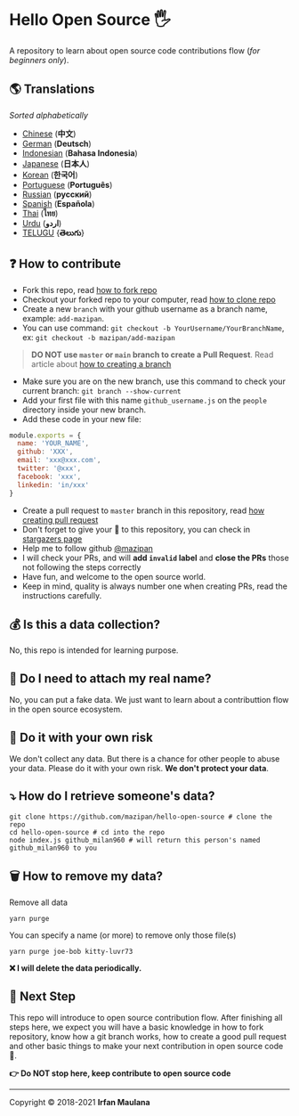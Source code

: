 ﻿# Hello Open Source 🖐️

A repository to learn about open source code contributions flow (_for beginners only_).

## 🌎 Translations

_Sorted alphabetically_

- [Chinese](./translations/README-CHI.md) (**中文**)
- [German](./translations/README-DE.md) (**Deutsch**)
- [Indonesian](./translations/README-ID.md) (**Bahasa Indonesia**)
- [Japanese](./translations/README-JP.md) (**日本人**)
- [Korean](./translations/README-KR.md) (**한국어**)
- [Portuguese](./translations/README-PT-BR.md) (**Português**)
- [Russian](./translations/README-RU.md) (**русский**)
- [Spanish](./translations/README-ES.md) (**Española**)
- [Thai](./translations/README-TH.md) (**ไทย**)
- [Urdu](./translations/README-UR.md) (**اردو**)
- [TELUGU](./translations/README-TE.md) {**తెలుగు**}

## ❓ How to contribute

- Fork this repo, read [how to fork repo](https://help.github.com/articles/fork-a-repo/)
- Checkout your forked repo to your computer, read [how to clone repo](https://docs.github.com/en/github/creating-cloning-and-archiving-repositories/cloning-a-repository)
- Create a new `branch` with your github username as a branch name, example: `add-mazipan`.
- You can use command: `git checkout -b YourUsername/YourBranchName`, ex: `git checkout -b mazipan/add-mazipan`

> **DO NOT use `master` or `main` branch to create a Pull Request**.
> Read article about [how to creating a branch](https://help.github.com/articles/creating-and-deleting-branches-within-your-repository/)

- Make sure you are on the new branch, use this command to check your current branch: `git branch --show-current`
- Add your first file with this name `github_username.js` on the `people` directory inside your new branch.
- Add these code in your new file:

```js
module.exports = {
  name: 'YOUR_NAME',
  github: 'XXX',
  email: 'xxx@xxx.com',
  twitter: '@xxx',
  facebook: 'xxx',
  linkedin: 'in/xxx'
}
```

- Create a pull request to `master` branch in this repository, read [how creating pull request](https://help.github.com/articles/creating-a-pull-request/)
- Don't forget to give your 🌟 to this repository, you can check in [stargazers page](https://github.com/mazipan/hello-open-source/stargazers)
- Help me to follow github [@mazipan](https://github.com/mazipan)
- I will check your PRs, and will **add `invalid` label** and **close the PRs** those not following the steps correctly
- Have fun, and welcome to the open source world.
- Keep in mind, quality is always number one when creating PRs, read the instructions carefully.

## 💰 Is this a data collection?

No, this repo is intended for learning purpose.

## 🥶 Do I need to attach my real name?

No, you can put a fake data.
We just want to learn about a contributtion flow in the open source ecosystem.

## 🙈 Do it with your own risk

We don't collect any data.
But there is a chance for other people to abuse your data.
Please do it with your own risk.
**We don't protect your data**.

## ⤵️ How do I retrieve someone's data?

```shell
git clone https://github.com/mazipan/hello-open-source # clone the repo
cd hello-open-source # cd into the repo
node index.js github_milan960 # will return this person's named github_milan960 to you
```

## 🗑️ How to remove my data?

Remove all data

```shell
yarn purge
```

You can specify a name (or more) to remove only those file(s)

```shell
yarn purge joe-bob kitty-luvr73
```

**❌ I will delete the data periodically.**

## 🚶 Next Step

This repo will introduce to open source contribution flow.
After finishing all steps here, we expect you will have a basic knowledge in how to fork repository, know how a git branch works, how to create a good pull request and other basic things to make your next contribution in open source code 🥳.

**👉 Do NOT stop here, keep contribute to open source code**

---

Copyright © 2018-2021 **Irfan Maulana**
